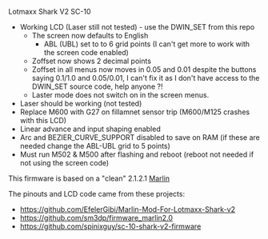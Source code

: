 Lotmaxx Shark V2 SC-10


* Working LCD (Laser still not tested) - use the DWIN_SET from this repo
    * The screen now defaults to English
        * ABL (UBL) set to to 6 grid points (I can't get more to work with the screen code enabled)
    * Zoffset now shows 2 decimal points
    * Zoffset in all menus now moves in 0.05 and 0.01 despite the buttons saying 0.1/1.0 and 0.05/0.01, I can't fix it as I don't have access to the DWIN_SET source code, help anyone ?!
    * Laster mode does not switch on in the screen menus.
* Laser should be working (not tested)
* Replace M600 with G27 on fillamnet sensor trip (M600/M125 crashes with this LCD)
* Linear advance and input shaping enabled
* Arc and BEZIER_CURVE_SUPPORT disabled to save on RAM (if these are needed change the ABL-UBL grid to 5 points)
* Must run M502 & M500 after flashing and reboot (reboot not needed if not using the screen code)

This firmware is based on a "clean" 2.1.2.1 [Marlin](https://github.com/MarlinFirmware/)

The pinouts and LCD code came from these projects:   
* https://github.com/EfelerGibi/Marlin-Mod-For-Lotmaxx-Shark-v2 
* https://github.com/sm3dp/firmware_marlin2.0 
* https://github.com/spinixguy/sc-10-shark-v2-firmware
